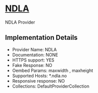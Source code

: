 # [NDLA](https://*.ndla.co)

NDLA Provider

## Implementation Details

- Provider
Name: NDLA
- Documentation: NONE
- HTTPS support: YES
- Fake Response: NO
- Oembed Params: maxwidth , maxheight
- Supported Hosts: *.ndla.no
- Responsive response: NO
- Collections: DefaultProviderCollection


